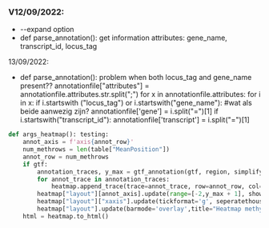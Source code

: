 ### V12/09/2022:
- --expand option
- def parse_annotation(): get information attributes: gene_name, transcript_id, locus_tag

13/09/2022:
- def parse_annotation(): problem when both locus_tag and gene_name present??
annotationfile["attributes"] = annotationfile.attributes.str.split(";")
    for x in annotationfile.attributes:
        for i in x:
            if i.startswith ("locus_tag") or i.startswith("gene_name"): #wat als beide aanwezig zijn?
                annotationfile['gene'] = i.split("=")[1]
            if i.startswith("transcript_id"):
                annotationfile['transcript'] = i.split("=")[1]
```python                
def args_heatmap(): testing:
    annot_axis = f'axis{annot_row}'
    num_methrows = len(table["MeanPosition"])
    annot_row = num_methrows
    if gtf:
        annotation_traces, y_max = gtf_annotation(gtf, region, simplify)
        for annot_trace in annotation_traces:
            heatmap.append_trace(trace=annot_trace, row=annot_row, col=1)
        heatmap["layout"][annot_axis].update(range=[-2,y_max + 1], showgrid=False,zeroline=False, showline=False, ticks='',showticklables=False)
        heatmap["layout"]["xaxis"].update(tickformat='g', seperatethousands=True,range=[region.begin,region.end])
        heatmap["layout"].update(barmode='overlay',title="Heatmap methylation frequency", hovermode='closest', plot_bgcolor='rgba(0,0,0,0)')
    html = heatmap.to_html()
```

